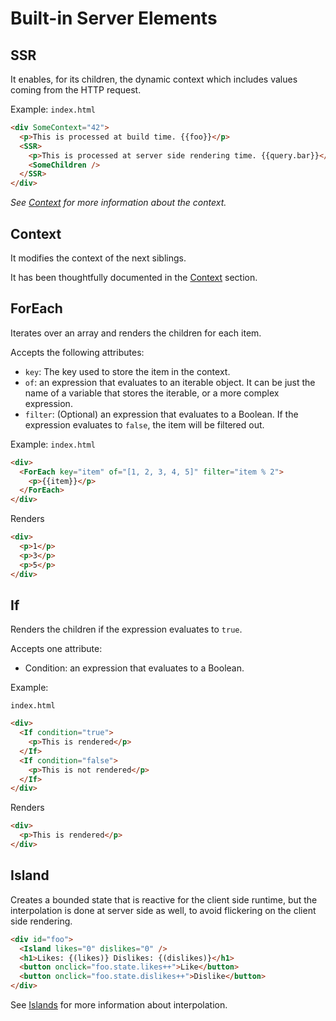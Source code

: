 # Built-in Server Elements

## SSR

It enables, for its children, the dynamic context which includes values coming
from the HTTP request.

Example: `index.html`

```html
<div SomeContext="42">
  <p>This is processed at build time. {{foo}}</p>
  <SSR>
    <p>This is processed at server side rendering time. {{query.bar}}</p>
    <SomeChildren />
  </SSR>
</div>
```

_See [Context](Context.md#static-and-ssr-context) for more information about the
context._

## Context

It modifies the context of the next siblings.

It has been thoughtfully documented in the [Context](/Context.md) section.

## ForEach

Iterates over an array and renders the children for each item.

Accepts the following attributes:

- `key`: The key used to store the item in the context.
- `of`: an expression that evaluates to an iterable object. It can be just the
  name of a variable that stores the iterable, or a more complex expression.
- `filter`: (Optional) an expression that evaluates to a Boolean. If the
  expression evaluates to `false`, the item will be filtered out.

Example: `index.html`

```html
<div>
  <ForEach key="item" of="[1, 2, 3, 4, 5]" filter="item % 2">
    <p>{{item}}</p>
  </ForEach>
</div>
```

Renders

```html
<div>
  <p>1</p>
  <p>3</p>
  <p>5</p>
</div>
```

## If

Renders the children if the expression evaluates to `true`.

Accepts one attribute:

- Condition: an expression that evaluates to a Boolean.

Example:

`index.html`

```html
<div>
  <If condition="true">
    <p>This is rendered</p>
  </If>
  <If condition="false">
    <p>This is not rendered</p>
  </If>
</div>
```

Renders

```html
<div>
  <p>This is rendered</p>
</div>
```

## Island

Creates a bounded state that is reactive for the client side runtime, but the
interpolation is done at server side as well, to avoid flickering on the client
side rendering.

```html
<div id="foo">
  <Island likes="0" dislikes="0" />
  <h1>Likes: {(likes)} Dislikes: {(dislikes)}</h1>
  <button onclick="foo.state.likes++">Like</button>
  <button onclick="foo.state.dislikes++">Dislike</button>
</div>
```

See [Islands](Islands.md) for more information about interpolation.
